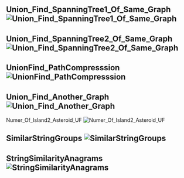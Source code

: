 Union_Find_SpanningTree1_Of_Same_Graph
![Union_Find_SpanningTree1_Of_Same_Graph](https://user-images.githubusercontent.com/53194167/148834074-9b9325d3-7bb9-48d0-baaf-857c722c6f86.PNG)
--------------------------------------------------------------------------------------------------------------------------------------------------------------------------------------

Union_Find_SpanningTree2_Of_Same_Graph
![Union_Find_SpanningTree2_Of_Same_Graph](https://user-images.githubusercontent.com/53194167/148834075-951b5aea-0349-4cce-8f8f-df4b59d6dc65.PNG)
--------------------------------------------------------------------------------------------------------------------------------------------------------------------------------------

UnionFind_PathCompresssion
![UnionFind_PathCompresssion](https://user-images.githubusercontent.com/53194167/148834076-89bce110-9eeb-4da8-9510-f4de178ed94c.PNG)
--------------------------------------------------------------------------------------------------------------------------------------------------------------------------------------

Union_Find_Another_Graph
![Union_Find_Another_Graph](https://user-images.githubusercontent.com/53194167/148834072-6bf71c04-50e4-49fa-97af-c4250c05cd0c.PNG)
--------------------------------------------------------------------------------------------------------------------------------------------------------------------------------------

Numer_Of_Island2_Asteroid_UF
![Numer_Of_Island2_Asteroid_UF](https://user-images.githubusercontent.com/53194167/157480980-b14bc70c-cd7b-488d-9be1-20b6b83dd8ab.PNG)

SimilarStringGroups
![SimilarStringGroups](https://user-images.githubusercontent.com/53194167/157480973-87e2a50e-db4d-4c15-a84a-44e9cf916991.PNG)
--------------------------------------------------------------------------------------------------------------------------------------------------------------------------------------

StringSimilarityAnagrams
![StringSimilarityAnagrams](https://user-images.githubusercontent.com/53194167/157480977-dddf5335-0fd9-4a6d-bac3-849653fc31df.PNG)
--------------------------------------------------------------------------------------------------------------------------------------------------------------------------------------
